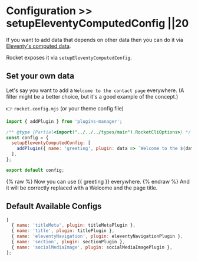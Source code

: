 # Configuration >> setupEleventyComputedConfig ||20

If you want to add data that depends on other data then you can do it via [Eleventy's computed data](https://www.11ty.dev/docs/data-computed/).

Rocket exposes it via `setupEleventyComputedConfig`.

## Set your own data

Let's say you want to add a `Welcome to the contact page` everywhere. (A filter might be a better choice, but it's a good example of the concept.)

👉 `rocket.config.mjs` (or your theme config file)

```js
import { addPlugin } from 'plugins-manager';

/** @type {Partial<import("../../../types/main").RocketCliOptions>} */
const config = {
  setupEleventyComputedConfig: [
    addPlugin({ name: 'greeting', plugin: data => `Welcome to the ${data.title} page.` }),
  ],
};

export default config;
```

{% raw %}
Now you can use {{ greeting }} everywhere.
{% endraw %}
And it will be correctly replaced with a Welcome and the page title.

## Default Available Configs

```js
[
  { name: 'titleMeta', plugin: titleMetaPlugin },
  { name: 'title', plugin: titlePlugin },
  { name: 'eleventyNavigation', plugin: eleventyNavigationPlugin },
  { name: 'section', plugin: sectionPlugin },
  { name: 'socialMediaImage', plugin: socialMediaImagePlugin },
];
```

